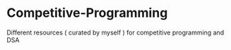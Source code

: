 # Competitive-Programming
Different resources ( curated by myself ) for competitive programming and DSA
